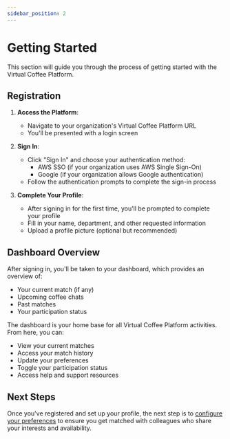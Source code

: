 ```yaml
---
sidebar_position: 2
---
```


# Getting Started

This section will guide you through the process of getting started with the Virtual Coffee Platform.

## Registration

1. **Access the Platform**:
   - Navigate to your organization's Virtual Coffee Platform URL
   - You'll be presented with a login screen

2. **Sign In**:
   - Click "Sign In" and choose your authentication method:
     - AWS SSO (if your organization uses AWS Single Sign-On)
     - Google (if your organization allows Google authentication)
   - Follow the authentication prompts to complete the sign-in process

3. **Complete Your Profile**:
   - After signing in for the first time, you'll be prompted to complete your profile
   - Fill in your name, department, and other requested information
   - Upload a profile picture (optional but recommended)

## Dashboard Overview

After signing in, you'll be taken to your dashboard, which provides an overview of:

- Your current match (if any)
- Upcoming coffee chats
- Past matches
- Your participation status

The dashboard is your home base for all Virtual Coffee Platform activities. From here, you can:

- View your current matches
- Access your match history
- Update your preferences
- Toggle your participation status
- Access help and support resources

## Next Steps

Once you've registered and set up your profile, the next step is to [configure your preferences](preferences.md) to ensure you get matched with colleagues who share your interests and availability.